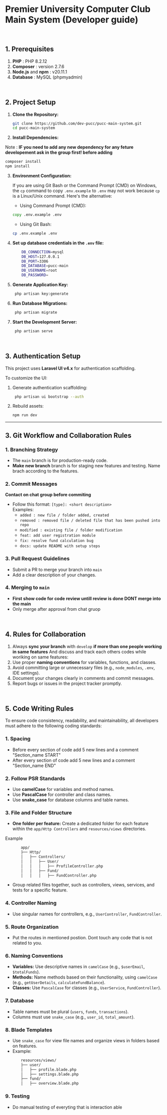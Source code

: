 # Premier University Computer Club Main System (Developer guide)

&nbsp;

## **1. Prerequisites**

1. **PHP** : PHP 8.2.12
2. **Composer** : version 2.7.6
3. **Node.js** and **npm** : v20.11.1
4. **Database** : MySQL (phpmyadmin)

&nbsp;

## **2. Project Setup**

1. **Clone the Repository:**

   ```bash
   git clone https://github.com/dev-pucc/pucc-main-system.git
   cd pucc-main-system
   ```

2. **Install Dependencies:**

Note : **IF you need to add any new dependency for any feture developement ask in the group first! before adding**

   ```bash
   composer install
   npm install
   ```

3. **Environment Configuration:**

    If you are using Git Bash or the Command Prompt (CMD) on Windows, the `cp` command to copy `.env.example` to `.env` may not work because `cp` is a Linux/Unix command. Here's the alternative:

    - Using Command Prompt (CMD):

    ```cmd
    copy .env.example .env
    ```

    - Using Git Bash:

    ```bash
    cp .env.example .env
    ```

4. **Set up database credentials in the `.env` file:**

    ```bash
        DB_CONNECTION=mysql
        DB_HOST=127.0.0.1
        DB_PORT=3306
        DB_DATABASE=pucc-main
        DB_USERNAME=root
        DB_PASSWORD=
    ```

5. **Generate Application Key:**

   ```bash
    php artisan key:generate
   ```

6. **Run Database Migrations:**

   ```bash
    php artisan migrate
   ```

7. **Start the Development Server:**

   ```bash
    php artisan serve
   ```

&nbsp;

## **3. Authentication Setup**

This project uses **Laravel UI v4.x** for authentication scaffolding.

To customize the UI:

1. Generate authentication scaffolding:

   ```bash
    php artisan ui bootstrap --auth
   ```

2. Rebuild assets:

   ```bash
   npm run dev
   ```

---

## **3. Git Workflow and Collaboration Rules**

### 1. Branching Strategy

- The `main` branch is for production-ready code.
- **Make new branch** branch is for staging new features and testing. Name brach according to the features.

### 2. Commit Messages

**Contact on chat group before commiting**

- Follow this format:
  `[type]: <short description>`  
  Examples:  
  - `added : new file / folder added, created`
  - `removed : removed file / deleted file that has been pushed into repo`
  - `modified : existing file / folder modification` 
  - `feat: add user registration module`  
  - `fix: resolve fund calculation bug`  
  - `docs: update README with setup steps`

### 3. Pull Request Guidelines

- Submit a PR to merge your branch into `main`
- Add a clear description of your changes.

### 4. Merging to `main`

- **First show code for code review untill review is done DONT merge into the main**
- Only merge after approval from chat gruop

&nbsp;

## **4. Rules for Collaboration**

1. Always **sync your branch** with `develop` **if more than one people working in same features** And discuss and track each others codes while woriking on same features:
2. Use proper **naming conventions** for variables, functions, and classes.
3. Avoid committing large or unnecessary files (e.g., `node_modules`, `.env`, IDE settings).
4. Document your changes clearly in comments and commit messages.
5. Report bugs or issues in the project tracker promptly.

&nbsp;

## **5. Code Writing Rules**

To ensure code consistency, readability, and maintainability, all developers must adhere to the following coding standards:

### 1. **Spacing**

- Before every section of code add 5 new lines and a comment "Section_name START"
- After every section of code add 5 new lines and a comment "Section_name END"

### 2. **Follow PSR Standards**

- Use **camelCase** for variables and method names.
- Use **PascalCase** for controller and class names.
- Use **snake_case** for database columns and table names.

### 3. **File and Folder Structure**

- **One folder per feature:** Create a dedicated folder for each feature within the `app/Http Controllers` and `resources/views` directories.

Example

```bash
       app/
       ├── Http/
       │   ├── Controllers/
       │   │   ├── User/
       │   │   │   ├── ProfileController.php
       │   │   ├── Fund/
       │   │   │   ├── FundController.php
```

- Group related files together, such as controllers, views, services, and tests for a specific feature.

### 4. **Controller Naming**

- Use singular names for controllers, e.g., `UserController`, `FundController`.

### 5. **Route Organization**

- Put the routes in mentioned postion. Dont touch any code that is not related to you.

### 6. **Naming Conventions**

- **Variables:** Use descriptive names in `camelCase` (e.g., `$userEmail`, `$totalFunds`).
- **Methods:** Name methods based on their functionality, using `camelCase` (e.g., `getUserDetails`, `calculateFundBalance`).
- **Classes:** Use `PascalCase` for classes (e.g., `UserService`, `FundController`).

### 7. **Database**

- Table names must be plural (`users`, `funds`, `transactions`).
- Columns must use `snake_case` (e.g., `user_id`, `total_amount`).

### 8. **Blade Templates**

- Use `snake_case` for view file names and organize views in folders based on features.
- Example:

```bash
       resources/views/
       ├── user/
       │   ├── profile.blade.php
       │   ├── settings.blade.php
       ├── fund/
       │   ├── overview.blade.php
   ```

### 9. **Testing**

- Do manual testing of everyting that is interaction able
